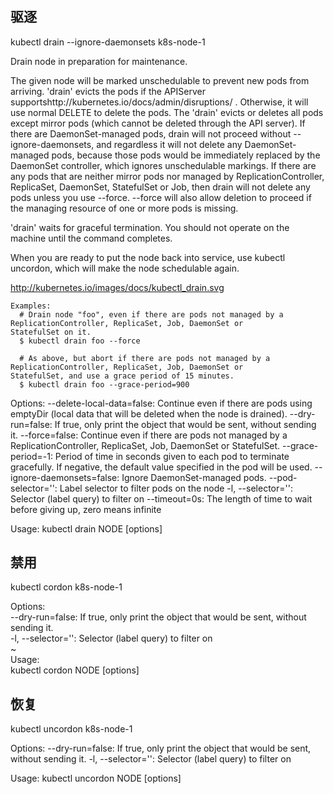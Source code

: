 # 

## 驱逐
kubectl drain --ignore-daemonsets k8s-node-1  

Drain node in preparation for maintenance.

 The given node will be marked unschedulable to prevent new pods from arriving. 'drain' evicts the pods if the APIServer
supportshttp://kubernetes.io/docs/admin/disruptions/ . Otherwise, it will use normal DELETE to delete the pods. The
'drain' evicts or deletes all pods except mirror pods (which cannot be deleted through the API server).  If there are
DaemonSet-managed pods, drain will not proceed without --ignore-daemonsets, and regardless it will not delete any
DaemonSet-managed pods, because those pods would be immediately replaced by the DaemonSet controller, which ignores
unschedulable markings.  If there are any pods that are neither mirror pods nor managed by ReplicationController,
ReplicaSet, DaemonSet, StatefulSet or Job, then drain will not delete any pods unless you use --force.  --force will
also allow deletion to proceed if the managing resource of one or more pods is missing.

 'drain' waits for graceful termination. You should not operate on the machine until the command completes.

 When you are ready to put the node back into service, use kubectl uncordon, which will make the node schedulable again.

 http://kubernetes.io/images/docs/kubectl_drain.svg

```
Examples:
  # Drain node "foo", even if there are pods not managed by a ReplicationController, ReplicaSet, Job, DaemonSet or
StatefulSet on it.
  $ kubectl drain foo --force
  
  # As above, but abort if there are pods not managed by a ReplicationController, ReplicaSet, Job, DaemonSet or
StatefulSet, and use a grace period of 15 minutes.
  $ kubectl drain foo --grace-period=900
```

Options:
      --delete-local-data=false: Continue even if there are pods using emptyDir (local data that will be deleted when
the node is drained).
      --dry-run=false: If true, only print the object that would be sent, without sending it.
      --force=false: Continue even if there are pods not managed by a ReplicationController, ReplicaSet, Job, DaemonSet
or StatefulSet.
      --grace-period=-1: Period of time in seconds given to each pod to terminate gracefully. If negative, the default
value specified in the pod will be used.
      --ignore-daemonsets=false: Ignore DaemonSet-managed pods.
      --pod-selector='': Label selector to filter pods on the node
  -l, --selector='': Selector (label query) to filter on
      --timeout=0s: The length of time to wait before giving up, zero means infinite

Usage:
  kubectl drain NODE [options]

## 禁用
kubectl cordon k8s-node-1

Options:                                                                                                                                                      
      --dry-run=false: If true, only print the object that would be sent, without sending it.                                                                 
  -l, --selector='': Selector (label query) to filter on                                                                                                      
~                                                                                                                                                             
Usage:                                                                                                                                                        
  kubectl cordon NODE [options]

## 恢复
kubectl uncordon k8s-node-1

Options:
      --dry-run=false: If true, only print the object that would be sent, without sending it.
  -l, --selector='': Selector (label query) to filter on

Usage:
  kubectl uncordon NODE [options]
